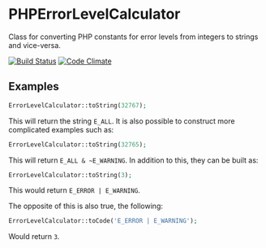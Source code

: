 # PHPErrorLevelCalculator
Class for converting PHP constants for error levels from integers to strings and vice-versa.

[![Build Status](https://travis-ci.org/jedi58/PHPErrorLevelCalculator.svg?branch=master)](https://travis-ci.org/jedi58/PHPErrorLevelCalculator)
[![Code Climate](https://codeclimate.com/github/jedi58/PHPErrorLevelCalculator/badges/gpa.svg)](https://codeclimate.com/github/jedi58/PHPErrorLevelCalculator)

## Examples
```php
ErrorLevelCalculator::toString(32767);
```
This will return the string `E_ALL`. It is also possible to construct more complicated examples such as:

```php
ErrorLevelCalculator::toString(32765);
```
This will return `E_ALL & ~E_WARNING`. In addition to this, they can be built as:

```php
ErrorLevelCalculator::toString(3);
```
This would return `E_ERROR | E_WARNING`.


The opposite of this is also true, the following:

```php
ErrorLevelCalculator::toCode('E_ERROR | E_WARNING');
```

Would return `3`.

